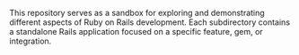 This repository serves as a sandbox for exploring and demonstrating different aspects of Ruby on Rails development. Each subdirectory contains a standalone Rails application focused on a specific feature, gem, or integration.
